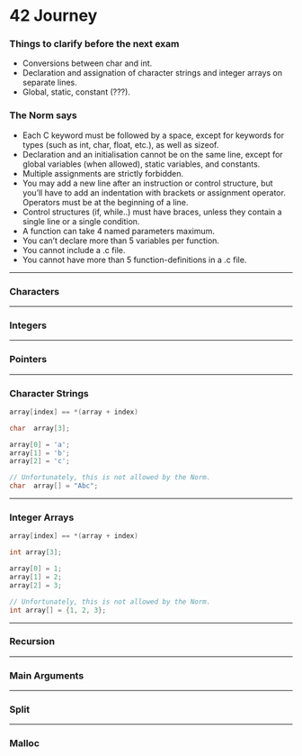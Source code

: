 # 42 Journey

### Things to clarify before the next exam
- Conversions between char and int.
- Declaration and assignation of character strings and integer arrays on separate lines.
- Global, static, constant (???).

### The Norm says
- Each C keyword must be followed by a space, except for keywords for types (such as int, char, float, etc.), as well as sizeof.
- Declaration and an initialisation cannot be on the same line, except for global variables (when allowed), static variables, and constants.
- Multiple assignments are strictly forbidden.
- You may add a new line after an instruction or control structure, but you’ll have to add an indentation with brackets or assignment operator. Operators must be at the beginning of a line.
- Control structures (if, while..) must have braces, unless they contain a single line or a single condition.
- A function can take 4 named parameters maximum.
- You can’t declare more than 5 variables per function.
- You cannot include a .c file.
- You cannot have more than 5 function-definitions in a .c file.

---
### Characters

---
### Integers

---
### Pointers

---
### Character Strings

```c
array[index] == *(array + index)
```
```c
char  array[3];

array[0] = 'a';
array[1] = 'b';
array[2] = 'c';
```
```c
// Unfortunately, this is not allowed by the Norm.
char  array[] = "Abc";
```
---
### Integer Arrays

```c
array[index] == *(array + index)
```
```c
int array[3];

array[0] = 1;
array[1] = 2;
array[2] = 3;
```
```c
// Unfortunately, this is not allowed by the Norm.
int array[] = {1, 2, 3};
```
---
### Recursion

---
### Main Arguments

---
### Split

---
### Malloc
